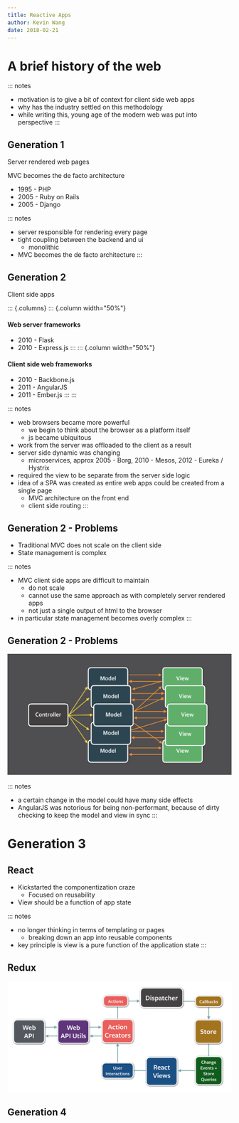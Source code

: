 ```yaml
---
title: Reactive Apps
author: Kevin Wang
date: 2018-02-21
---
```


# A brief history of the web

::: notes
- motivation is to give a bit of context for client side web apps
- why has the industry settled on this methodology
- while writing this, young age of the modern web was put into perspective
:::

## Generation 1

Server rendered web pages

MVC becomes the de facto architecture

- 1995 - PHP
- 2005 - Ruby on Rails
- 2005 - Django

::: notes
- server responsible for rendering every page
- tight coupling between the backend and ui
  - monolithic
- MVC becomes the de facto architecture
:::

## Generation 2

Client side apps

::: {.columns}
::: {.column width="50%"}
#### Web server frameworks
- 2010 - Flask
- 2010 - Express.js
:::
::: {.column width="50%"}
#### Client side web frameworks
- 2010 - Backbone.js
- 2011 - AngularJS
- 2011 - Ember.js
:::
:::

::: notes
- web browsers became more powerful
  - we begin to think about the browser as a platform itself
  - js became ubiquitous
- work from the server was offloaded to the client as a result
- server side dynamic was changing
  - microservices, approx 2005 - Borg, 2010 - Mesos, 2012 - Eureka / Hystrix
- required the view to be separate from the server side logic
- idea of a SPA was created as entire web apps could be created from a single
  page
  - MVC architecture on the front end
  - client side routing
:::

## Generation 2 - Problems

- Traditional MVC does not scale on the client side
- State management is complex

::: notes
- MVC client side apps are difficult to maintain
  - do not scale
  - cannot use the same approach as with completely server rendered apps
  - not just a single output of html to the browser
- in particular state management becomes overly complex
:::

## Generation 2 - Problems

![mvc data flow](assets/reactiveapps/mvcdataflow.png)

::: notes
- a certain change in the model could have many side effects
- AngularJS was notorious for being non-performant, because of dirty checking
  to keep the model and view in sync
:::

# Generation 3

## React

- Kickstarted the componentization craze
  - Focused on reusability
- View should be a function of app state

::: notes
- no longer thinking in terms of templating or pages
  - breaking down an app into reusable components
- key principle is view is a pure function of the application state
:::

## Redux

![redux data flow](assets/reactiveapps/reduxdataflow.png)

## Generation 4
